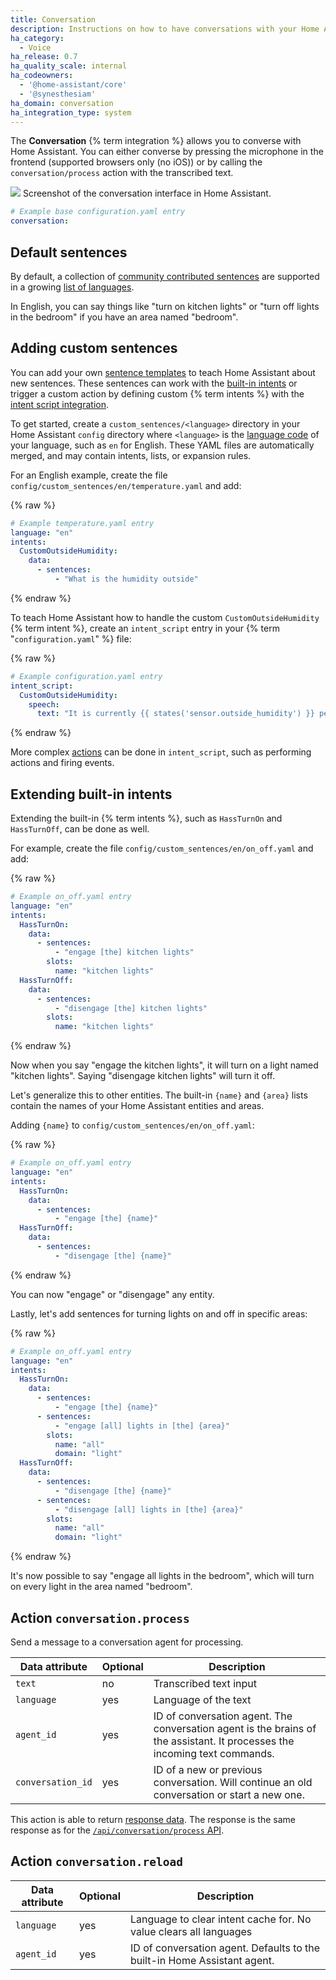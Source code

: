 ```yaml
---
title: Conversation
description: Instructions on how to have conversations with your Home Assistant.
ha_category:
  - Voice
ha_release: 0.7
ha_quality_scale: internal
ha_codeowners:
  - '@home-assistant/core'
  - '@synesthesiam'
ha_domain: conversation
ha_integration_type: system
---
```


The **Conversation** {% term integration %} allows you to converse with Home Assistant. You can either converse by pressing the microphone in the frontend (supported browsers only (no iOS)) or by calling the `conversation/process` action with the transcribed text.

<p class='img'>
  <img src="/images/screenshots/voice-commands.png" />
  Screenshot of the conversation interface in Home Assistant.
</p>

```yaml
# Example base configuration.yaml entry
conversation:
```

## Default sentences

By default, a collection of [community contributed sentences](https://github.com/home-assistant/intents/) are supported in a growing [list of languages](https://developers.home-assistant.io/docs/voice/intent-recognition/supported-languages).

In English, you can say things like "turn on kitchen lights" or "turn off lights in the bedroom" if you have an area named "bedroom".

## Adding custom sentences

You can add your own [sentence templates](https://developers.home-assistant.io/docs/voice/intent-recognition/template-sentence-syntax) to teach Home Assistant about new sentences. These sentences can work with the [built-in intents](https://developers.home-assistant.io/docs/intent_builtin/) or trigger a custom action by defining custom {% term intents %} with the [intent script integration](/integrations/intent_script/).

To get started, create a `custom_sentences/<language>` directory in your Home Assistant `config` directory where `<language>` is the [language code](https://developers.home-assistant.io/docs/voice/intent-recognition/supported-languages) of your language, such as `en` for English. These YAML files are automatically merged, and may contain intents, lists, or expansion rules.

For an English example, create the file `config/custom_sentences/en/temperature.yaml` and add:

{% raw %}

```yaml
# Example temperature.yaml entry
language: "en"
intents:
  CustomOutsideHumidity:
    data:
      - sentences:
          - "What is the humidity outside"
```

{% endraw %}

To teach Home Assistant how to handle the custom `CustomOutsideHumidity` {% term intent %}, create an `intent_script` entry in your {% term "`configuration.yaml`" %} file:

{% raw %}

```yaml
# Example configuration.yaml entry
intent_script:
  CustomOutsideHumidity:
    speech:
      text: "It is currently {{ states('sensor.outside_humidity') }} percent humidity outside."
```

{% endraw %}

More complex [actions](/docs/scripts/) can be done in `intent_script`, such as performing actions and firing events.

## Extending built-in intents

Extending the built-in {% term intents %}, such as `HassTurnOn` and `HassTurnOff`, can be done as well.

For example, create the file `config/custom_sentences/en/on_off.yaml` and add:

{% raw %}

```yaml
# Example on_off.yaml entry
language: "en"
intents:
  HassTurnOn:
    data:
      - sentences:
          - "engage [the] kitchen lights"
        slots:
          name: "kitchen lights"
  HassTurnOff:
    data:
      - sentences:
          - "disengage [the] kitchen lights"
        slots:
          name: "kitchen lights"
```

{% endraw %}

Now when you say "engage the kitchen lights", it will turn on a light named "kitchen lights". Saying "disengage kitchen lights" will turn it off.

Let's generalize this to other entities. The built-in `{name}` and `{area}` lists contain the names of your Home Assistant entities and areas.

Adding `{name}` to `config/custom_sentences/en/on_off.yaml`:

{% raw %}

```yaml
# Example on_off.yaml entry
language: "en"
intents:
  HassTurnOn:
    data:
      - sentences:
          - "engage [the] {name}"
  HassTurnOff:
    data:
      - sentences:
          - "disengage [the] {name}"
```

{% endraw %}

You can now "engage" or "disengage" any entity.

Lastly, let's add sentences for turning lights on and off in specific areas:

{% raw %}

```yaml
# Example on_off.yaml entry
language: "en"
intents:
  HassTurnOn:
    data:
      - sentences:
          - "engage [the] {name}"
      - sentences:
          - "engage [all] lights in [the] {area}"
        slots:
          name: "all"
          domain: "light"
  HassTurnOff:
    data:
      - sentences:
          - "disengage [the] {name}"
      - sentences:
          - "disengage [all] lights in [the] {area}"
        slots:
          name: "all"
          domain: "light"
```

{% endraw %}

It's now possible to say "engage all lights in the bedroom", which will turn on every light in the area named "bedroom".


## Action `conversation.process`

Send a message to a conversation agent for processing.

| Data attribute | Optional | Description                                                                                                               |
| ---------------------- | -------- | ------------------------------------------------------------------------------------------------------------------------- |
| `text`                 | no       | Transcribed text input                                                                                                    |
| `language`             | yes      | Language of the text                                                                                                      |
| `agent_id`             | yes      | ID of conversation agent. The conversation agent is the brains of the assistant. It processes the incoming text commands. |
| `conversation_id`      | yes      | ID of a new or previous conversation. Will continue an old conversation or start a new one.                               |

This action is able to return [response data](/docs/scripts/perform-action/#use-templates-to-handle-response-data). The response is the same response as for the
[`/api/conversation/process` API](https://developers.home-assistant.io/docs/intent_conversation_api#conversation-response).

## Action `conversation.reload`

| Data attribute | Optional | Description                                                              |
| ---------------------- | -------- | ------------------------------------------------------------------------ |
| `language`             | yes      | Language to clear intent cache for. No value clears all languages        |
| `agent_id`             | yes      | ID of conversation agent. Defaults to the built-in Home Assistant agent. |

